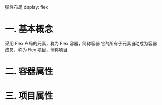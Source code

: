 弹性布局 display: flex

# 一. 基本概念
采用 Flex 布局的元素，称为 Flex 容器，简称容器
它的所有子元素自动成为容器成员，称为 Flex 项目，简称项目

# 二. 容器属性
# 三. 项目属性
